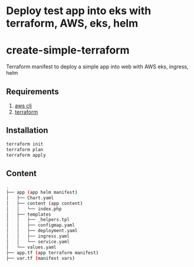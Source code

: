 # Deploy test app into eks with terraform, AWS, eks, helm

# create-simple-terraform

Terraform manifest to deploy a simple app into web with AWS eks, ingress, helm


## Requirements

1. [aws cli](https://docs.aws.amazon.com/cli/latest/userguide/cli-configure-quickstart.html)
2. [terraform](https://learn.hashicorp.com/tutorials/terraform/install-cli)

## Installation


```bash
terraform init
terraform plan
terraform apply
```

## Content

```bash
.
├── app (app helm manifest)
│   ├── Chart.yaml
│   ├── content (app content)
│   │   └── index.php
│   ├── templates
│   │   ├── _helpers.tpl
│   │   ├── configmap.yaml
│   │   ├── deployment.yaml
│   │   ├── ingress.yaml
│   │   └── service.yaml
│   └── values.yaml
├── app.tf (app terraform manifest)
├── var.tf (manifest vars)

```